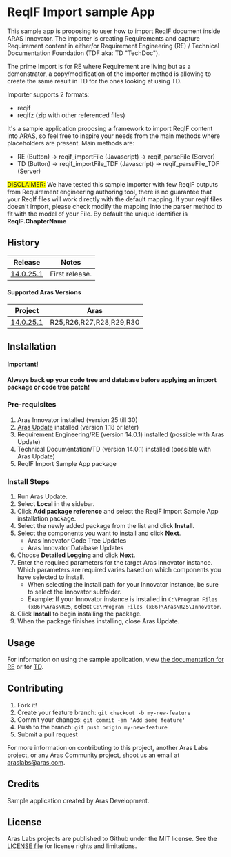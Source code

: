 # ReqIF Import sample App

This sample app is proposing to user how to import ReqIF document inside ARAS Innovator. The importer is creating Requirements and capture Requirement content in either/or Requirement Engineering (RE) / Technical Documentation Foundation (TDF aka: TD "TechDoc").

The prime Import is for RE where Requirement are living but as a demonstrator, a copy/modification of the importer method is allowing to create the same result in TD for the ones looking at using TD. 

Importer supports 2 formats:
- reqif
- reqifz (zip with other referenced files)


It's a sample application proposing a framework to import ReqIF content into ARAS, so feel free to inspire your needs from the main methods where placeholders are present. Main methods are:
- RE (Button) -> reqif_importFile (Javascript) -> reqif_parseFile (Server)
- TD (Button) -> reqif_importFile_TDF (Javascript) -> reqif_parseFile_TDF (Server)

<span style="background-color: #FFFF00">DISCLAIMER:</span> We have tested this sample importer with few ReqIF outputs from Requirement engineering authoring tool, there is no guarantee that your ReqIf files will work directly with the default mapping. If your reqif files doesn't import, please check modify the mapping into the parser method to fit with the model of your File. By default the unique identifier is **ReqIF.ChapterName**

## History

Release | Notes
--------|--------
[14.0.25.1](https://github.com/ArasLabs/ReqIF-Import-sample-app/releases/tag/14.0.25.1) | First release.

#### Supported Aras Versions

Project | Aras
--------|------
[14.0.25.1](https://github.com/ArasLabs/ReqIF-Import-sample-app/releases/tag/14.0.25.1) | R25,R26,R27,R28,R29,R30

## Installation

#### Important!
**Always back up your code tree and database before applying an import package or code tree patch!**

### Pre-requisites

1. Aras Innovator installed (version 25 till 30)
2. [Aras Update](http://www.aras.com/support/downloads/) installed (version 1.18 or later)
1. Requirement Engineering/RE (version 14.0.1) installed (possible with Aras Update)
1. Technical Documentation/TD (version 14.0.1) installed (possible with Aras Update)
3. ReqIF Import Sample App package

### Install Steps

<!-- TODO: Add screenshot(s) -->

1. Run Aras Update.
2. Select **Local** in the sidebar.
3. Click **Add package reference** and select the ReqIF Import Sample App installation package.
4. Select the newly added package from the list and click **Install**.
5. Select the components you want to install and click **Next**.
    * Aras Innovator Code Tree Updates
    * Aras Innovator Database Updates
6. Choose **Detailed Logging** and click **Next**.
7. Enter the required parameters for the target Aras Innovator instance. Which parameters are required varies based on which components you have selected to install.
    * When selecting the install path for your Innovator instance, be sure to select the Innovator subfolder. 
    * Example: If your Innovator instance is installed in `C:\Program Files (x86)\Aras\R25`, select `C:\Program Files (x86)\Aras\R25\Innovator`.
8. Click **Install** to begin installing the package.
9. When the package finishes installing, close Aras Update.

## Usage

For information on using the sample application, view [the documentation for RE](./Documentation/User_Guide_RE.md) or for [TD](./Documentation/User_Guide_TD.md).

## Contributing

1. Fork it!
2. Create your feature branch: `git checkout -b my-new-feature`
3. Commit your changes: `git commit -am 'Add some feature'`
4. Push to the branch: `git push origin my-new-feature`
5. Submit a pull request

For more information on contributing to this project, another Aras Labs project, or any Aras Community project, shoot us an email at araslabs@aras.com.

## Credits

Sample application created by Aras Development.

## License

Aras Labs projects are published to Github under the MIT license. See the [LICENSE file](./LICENSE.md) for license rights and limitations.